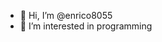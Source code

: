 - 👋 Hi, I’m @enrico8055
- 👀 I’m interested in programming
<!---
enrico8055/enrico8055 is a ✨ special ✨ repository because its `README.md` (this file) appears on your GitHub profile.
You can click the Preview link to take a look at your changes.
--->
